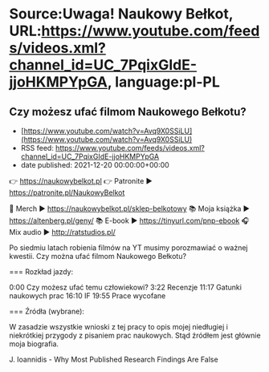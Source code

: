 # Source:Uwaga! Naukowy Bełkot, URL:https://www.youtube.com/feeds/videos.xml?channel_id=UC_7PqixGIdE-jjoHKMPYpGA, language:pl-PL

## Czy możesz ufać filmom Naukowego Bełkotu?
 - [https://www.youtube.com/watch?v=Avq9X0SSiLU](https://www.youtube.com/watch?v=Avq9X0SSiLU)
 - RSS feed: https://www.youtube.com/feeds/videos.xml?channel_id=UC_7PqixGIdE-jjoHKMPYpGA
 - date published: 2021-12-20 00:00:00+00:00

👉 https://naukowybelkot.pl
👉 Patronite ► https://patronite.pl/NaukowyBelkot 

👕 Merch ► https://naukowybelkot.pl/sklep-belkotowy
📚 Moja książka ► https://altenberg.pl/geny/
📚 E-book ► https://tinyurl.com/pnp-ebook
🎧 Mix audio ► http://ratstudios.pl/

Po siedmiu latach robienia filmów na YT musimy porozmawiać o ważnej kwestii. Czy można ufać filmom Naukowego Bełkotu?

===
Rozkład jazdy:

0:00 Czy możesz ufać temu człowiekowi?
3:22 Recenzje
11:17 Gatunki naukowych prac
16:10 IF
19:55 Prace wycofane

===
Źródła (wybrane):

W zasadzie wszystkie wnioski z tej pracy to opis mojej niedługiej i niekrótkiej przygody z pisaniem prac naukowych. Stąd źródłem jest głównie moja biografia.

J. Ioannidis - Why Most Published Research Findings Are False

